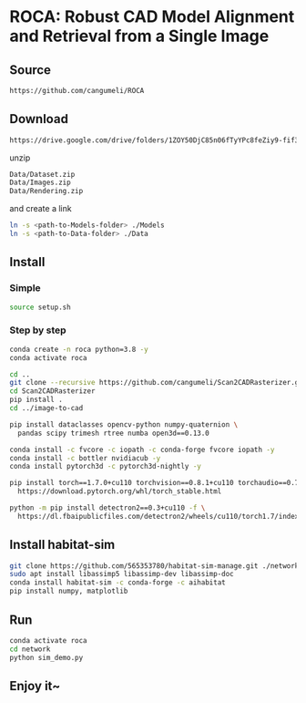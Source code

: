 # ROCA: Robust CAD Model Alignment and Retrieval from a Single Image

## Source

```bash
https://github.com/cangumeli/ROCA
```

## Download

```bash
https://drive.google.com/drive/folders/1ZOY50DjC85n06fTyYPc8feZiy9-fif3j?usp=sharing
```

unzip

```bash
Data/Dataset.zip
Data/Images.zip
Data/Rendering.zip
```

and create a link

```bash
ln -s <path-to-Models-folder> ./Models
ln -s <path-to-Data-folder> ./Data
```

## Install

### Simple

```bash
source setup.sh
```

### Step by step

```bash
conda create -n roca python=3.8 -y
conda activate roca

cd ..
git clone --recursive https://github.com/cangumeli/Scan2CADRasterizer.git
cd Scan2CADRasterizer
pip install .
cd ../image-to-cad

pip install dataclasses opencv-python numpy-quaternion \
  pandas scipy trimesh rtree numba open3d==0.13.0

conda install -c fvcore -c iopath -c conda-forge fvcore iopath -y
conda install -c bottler nvidiacub -y
conda install pytorch3d -c pytorch3d-nightly -y

pip install torch==1.7.0+cu110 torchvision==0.8.1+cu110 torchaudio==0.7.0 -f \
  https://download.pytorch.org/whl/torch_stable.html

python -m pip install detectron2==0.3+cu110 -f \
  https://dl.fbaipublicfiles.com/detectron2/wheels/cu110/torch1.7/index.html
```

## Install habitat-sim

```bash
git clone https://github.com/565353780/habitat-sim-manage.git ./network/habitat_sim_manage
sudo apt install libassimp5 libassimp-dev libassimp-doc
conda install habitat-sim -c conda-forge -c aihabitat
pip install numpy, matplotlib
```

## Run

```bash
conda activate roca
cd network
python sim_demo.py
```

## Enjoy it~

